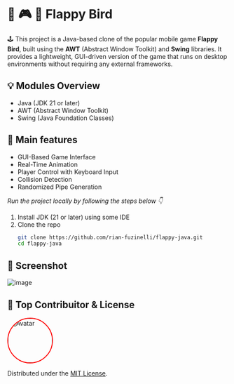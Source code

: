 # 🚩 🎮 🐤 Flappy Bird

🕹️ This project is a Java-based clone of the popular mobile game **Flappy Bird**, built using the **AWT** (Abstract Window Toolkit) and **Swing** libraries. It provides a lightweight, GUI-driven version of the game that runs on desktop environments without requiring any external frameworks.

## 💡 Modules Overview 

- Java (JDK 21 or later)
- AWT (Abstract Window Toolkit)
- Swing (Java Foundation Classes)

## 🎲 Main features
- GUI-Based Game Interface
- Real-Time Animation
- Player Control with Keyboard Input
- Collision Detection
- Randomized Pipe Generation

_Run the project locally by following the steps below 👇_

1. Install JDK (21 or later) using some IDE
2. Clone the repo
   ```sh
   git clone https://github.com/rian-fuzinelli/flappy-java.git
   cd flappy-java
   ```

## 🚀 Screenshot
![image](https://github.com/user-attachments/assets/0baf959e-28b9-498e-ba48-9f4861f87af3)

## 📄 Top Contribuitor & License

<img src="https://avatars.githubusercontent.com/u/144074554?v=4"
     style="width: 100px; height: 100px; border-radius: 50%; border: 2px solid red; object-fit: cover;"
     alt="Avatar">



Distributed under the [MIT License](https://opensource.org/licenses/MIT).


